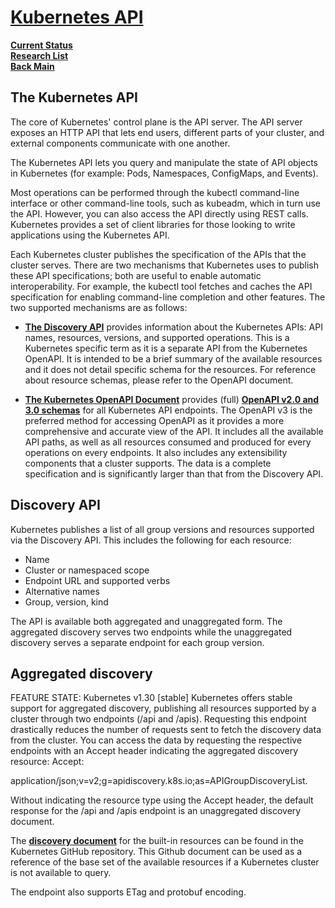 # **[Kubernetes API](https://kubernetes.io/docs/concepts/overview/kubernetes-api/)**

**[Current Status](../../../../development/status/weekly/current_status.md)**\
**[Research List](../../../research_list.md)**\
**[Back Main](../../../../README.md)**

## The Kubernetes API

The core of Kubernetes' control plane is the API server. The API server exposes an HTTP API that lets end users, different parts of your cluster, and external components communicate with one another.

The Kubernetes API lets you query and manipulate the state of API objects in Kubernetes (for example: Pods, Namespaces, ConfigMaps, and Events).

Most operations can be performed through the kubectl command-line interface or other command-line tools, such as kubeadm, which in turn use the API. However, you can also access the API directly using REST calls. Kubernetes provides a set of client libraries for those looking to write applications using the Kubernetes API.

Each Kubernetes cluster publishes the specification of the APIs that the cluster serves. There are two mechanisms that Kubernetes uses to publish these API specifications; both are useful to enable automatic interoperability. For example, the kubectl tool fetches and caches the API specification for enabling command-line completion and other features. The two supported mechanisms are as follows:

- **[The Discovery API](https://kubernetes.io/docs/concepts/overview/kubernetes-api/#discovery-api)** provides information about the Kubernetes APIs: API names, resources, versions, and supported operations. This is a Kubernetes specific term as it is a separate API from the Kubernetes OpenAPI. It is intended to be a brief summary of the available resources and it does not detail specific schema for the resources. For reference about resource schemas, please refer to the OpenAPI document.

- **[The Kubernetes OpenAPI Document](https://kubernetes.io/docs/concepts/overview/kubernetes-api/#openapi-interface-definition)** provides (full) **[OpenAPI v2.0 and 3.0 schemas](https://www.openapis.org/)** for all Kubernetes API endpoints. The OpenAPI v3 is the preferred method for accessing OpenAPI as it provides a more comprehensive and accurate view of the API. It includes all the available API paths, as well as all resources consumed and produced for every operations on every endpoints. It also includes any extensibility components that a cluster supports. The data is a complete specification and is significantly larger than that from the Discovery API.

## Discovery API

Kubernetes publishes a list of all group versions and resources supported via the Discovery API. This includes the following for each resource:

- Name
- Cluster or namespaced scope
- Endpoint URL and supported verbs
- Alternative names
- Group, version, kind

The API is available both aggregated and unaggregated form. The aggregated discovery serves two endpoints while the unaggregated discovery serves a separate endpoint for each group version.

## Aggregated discovery

FEATURE STATE: Kubernetes v1.30 [stable]
Kubernetes offers stable support for aggregated discovery, publishing all resources supported by a cluster through two endpoints (/api and /apis). Requesting this endpoint drastically reduces the number of requests sent to fetch the discovery data from the cluster. You can access the data by requesting the respective endpoints with an Accept header indicating the aggregated discovery resource: Accept:

application/json;v=v2;g=apidiscovery.k8s.io;as=APIGroupDiscoveryList.

Without indicating the resource type using the Accept header, the default response for the /api and /apis endpoint is an unaggregated discovery document.

The **[discovery document](https://github.com/kubernetes/kubernetes/blob/release-1.30/api/discovery/aggregated_v2.json)** for the built-in resources can be found in the Kubernetes GitHub repository. This Github document can be used as a reference of the base set of the available resources if a Kubernetes cluster is not available to query.

The endpoint also supports ETag and protobuf encoding.
